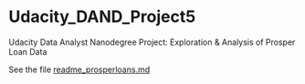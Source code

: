 # Udacity_DAND_Project5
Udacity Data Analyst Nanodegree Project: Exploration &amp; Analysis of Prosper Loan Data

See the file [readme_prosperloans.md](/readme_prosperloans.md)
